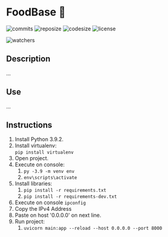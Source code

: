 # FoodBase :broccoli:

![commits](https://img.shields.io/github/last-commit/andre-cat/foodbase?style=flat-square)
![reposize](https://img.shields.io/github/repo-size/andre-cat/foodbase?style=flat-square)
![codesize](https://img.shields.io/github/languages/code-size/andre-cat/foodbase?style=flat-square)
![license](https://img.shields.io/github/license/andre-cat/foodbase?style=flat-square)

![watchers](https://img.shields.io/github/watchers/andre-cat/foodbase?style=social)

## Description

...

## Use

...

## Instructions

1. Install Python 3.9.2\.
1. Install virtualenv\:  
`pip install virtualenv`
1. Open project\.
1. Execute on console\:
    1. `py -3.9 -m venv env`
    1. `env\scripts\activate`
1. Install libraries\:
    1. `pip install -r requirements.txt`
    1. `pip install -r requirements-dev.txt`
1. Execute on console `ipconfig`
1. Copy the IPv4 Address
1. Paste on host '0.0.0.0' on next line.
1. Run project\:
    1. `uvicorn main:app --reload --host 0.0.0.0 --port 8000`

[//]: # (24/05/2023)
